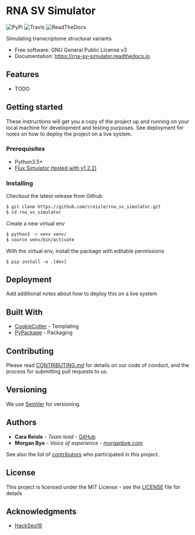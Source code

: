 # RNA SV Simulator

![PyPi](https://img.shields.io/pypi/v/rna_sv_simulator.svg) ![Travis](https://travis-ci.org/creisle/rna_sv_simulator.svg) ![ReadTheDocs](https://readthedocs.org/projects/rna-sv-simulator/badge/?version=latest)


Simulating transcriptome structural variants


* Free software: GNU General Public License v3
* Documentation: https://rna-sv-simulator.readthedocs.io.


## Features

* TODO

## Getting started

These instructions will get you a copy of the project up and running on your local machine for development and testing
purposes. See deployment for notes on how to deploy the project on a live system.

### Prerequisites

- Python3.5+
- [Flux Simulator (tested with v1.2.2)](http://confluence.sammeth.net/display/SIM/2+-+Download)


### Installing

Checkout the latest release from Github

```bash
$ git clone https://github.com/creisle/rna_sv_simulator.git
$ cd rna_sv_simulator
```

Create a new virtual env

```bash
$ python3 -m venv venv/
$ source venv/bin/activate
```

With the virtual env, install the package with editable permissions

```
$ pip install -e .[dev]
```

## Deployment

Add additional notes about how to deploy this on a live system

## Built With

* [CookieCutter](https://cookiecutter.readthedocs.io/en/latest/) - Templating
* [PyPackage](https://cookiecutter-pypackage.readthedocs.io) - Packaging

## Contributing

Please read [CONTRIBUTING.md](https://github.com/creisle/) for details on our code of conduct, and the process for submitting pull requests to us.

## Versioning

We use [SemVer](http://semver.org/) for versioning.

## Authors

* **Cara Reisle** - *Team lead* - [GitHub](https://github.com/creisle)
* **Morgan Bye** - *Voice of experience* - [morganbye.com](http://morganbye.com)

See also the list of [contributors](https://github.com/creisle/rna_sv_simulator/contributors) who participated in this project.

## License

This project is licensed under the MIT License - see the [LICENSE](LICENSE) file for details

## Acknowledgments

* [HackSeq18](https://www.hackseq.com/)
